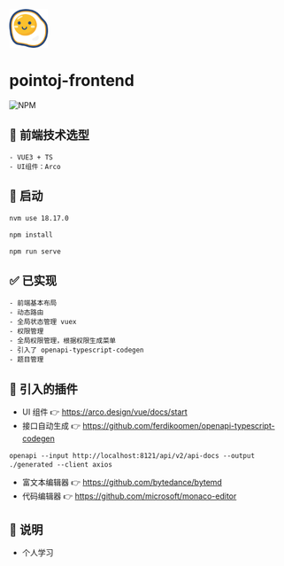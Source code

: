 <div> 
<img src="src/assets/logo.png" width="70px"/>
</div>

# pointoj-frontend

![NPM][npm-image]




## 🔫 前端技术选型

```
- VUE3 + TS 
- UI组件：Arco
```


## 🤖 启动

```
nvm use 18.17.0
```

```
npm install
```

```
npm run serve
```



## ✅ 已实现

```
- 前端基本布局
- 动态路由
- 全局状态管理 vuex
- 权限管理
- 全局权限管理，根据权限生成菜单
- 引入了 openapi-typescript-codegen
- 题目管理 
```

## 💐 引入的插件 

- UI 组件 👉 https://arco.design/vue/docs/start
- 接口自动生成 👉 https://github.com/ferdikoomen/openapi-typescript-codegen
```
openapi --input http://localhost:8121/api/v2/api-docs --output ./generated --client axios
```
- 富文本编辑器 👉 https://github.com/bytedance/bytemd
- 代码编辑器 👉 https://github.com/microsoft/monaco-editor


## 💊 说明

- 个人学习




[npm-image]: https://img.shields.io/npm/v/npm

